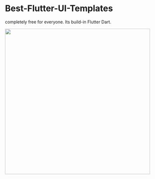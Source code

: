 # Best-Flutter-UI-Templates

completely free for everyone. Its build-in Flutter Dart.

<img src="membaca/screenshot/page2" height="480px" > 

